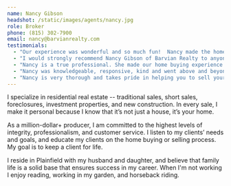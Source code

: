 ```yaml
---
name: Nancy Gibson
headshot: /static/images/agents/nancy.jpg
role: Broker
phone: (815) 302-7900
email: nancy@barvianrealty.com
testimonials:
  - "Our experience was wonderful and so much fun!  Nancy made the home buying experience easy, fun, and stress free! I feel I have truly gained a friend not just an awesome realtor!! I can think of a million more things to say about how awesome she is!"
  - "I would strongly recommend Nancy Gibson of Barvian Realty to anyone interested in purchasing a home. My experience with Nancy, from initial conversation regarding my unique and changing wants, to the final closing was a very satisfying journey. Nancy was accommodating to my requests and displayed a keen assessment and follow-through in regard to the homes on my “want to see list”. From the time we put an offer in, to the closing, she kept me informed of my status and my “to do list”.  Nancy Gibson is a caring, concerned and extremely knowledgeable person who I was fortunate to have as my agent. I would strongly recommend Nancy to serve your real estate needs."
  - "Nancy is a true professional. She made our home buying experience quick and easy. She always made herself available for us when there was a house we were interested in. I would definitely use her again."
  - "Nancy was knowledgeable, responsive, kind and went above and beyond to help me find my first apartment!"
  - "Nancy is very thorough and takes pride in helping you to sell your house. Our buyer was a nightmare, and Nancy went above and beyond to help get information and work with our attorney.  She even came out herself to take pictures of our pool when we wanted it on the listing. You can trust that she will work hard to help you sell your home fast. Ours sold in 5 days with 3 offers."
---
```


I specialize in residential real estate -- traditional sales, short sales, foreclosures, investment properties, and new construction. In every sale, I make it personal because I know that it’s not just a house, it’s your home.

As a million-dollar+ producer, I am committed to the highest levels of integrity, professionalism, and customer service. I listen to my clients’ needs and goals, and educate my clients on the home buying or selling process. My goal is to keep a client for life.

I reside in Plainfield with my husband and daughter, and believe that family life is a solid base that ensures success in my career. When I'm not working I enjoy reading, working in my garden, and horseback riding.

